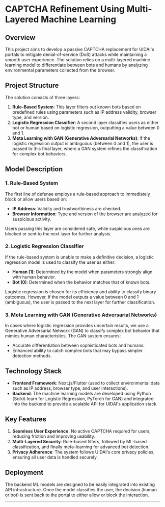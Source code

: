 # CAPTCHA Refinement Using Multi-Layered Machine Learning

## Overview

This project aims to develop a passive CAPTCHA replacement for UIDAI's portals to mitigate denial-of-service (DoS) attacks while maintaining a smooth user experience. The solution relies on a multi-layered machine learning model to differentiate between bots and humans by analyzing environmental parameters collected from the browser.

## Project Structure

The solution consists of three layers:
1. **Rule-Based System**: This layer filters out known bots based on predefined rules using parameters such as IP address validity, browser type, and version.
2. **Logistic Regression Classifier**: A second layer classifies users as either bot or human based on logistic regression, outputting a value between 0 and 1.
3. **Meta Learning with GAN (Generative Adversarial Networks)**: If the logistic regression output is ambiguous (between 0 and 1), the user is passed to this final layer, where a GAN system refines the classification for complex bot behaviors.

## Model Description

### 1. **Rule-Based System**
   The first line of defense employs a rule-based approach to immediately block or allow users based on:
   - **IP Address**: Validity and trustworthiness are checked.
   - **Browser Information**: Type and version of the browser are analyzed for suspicious activity.
   
   Users passing this layer are considered safe, while suspicious ones are blocked or sent to the next layer for further analysis.

### 2. **Logistic Regression Classifier**
   If the rule-based system is unable to make a definitive decision, a logistic regression model is used to classify the user as either:
   - **Human (1)**: Determined by the model when parameters strongly align with human behavior.
   - **Bot (0)**: Determined when the behavior matches that of known bots.
   
   Logistic regression is chosen for its efficiency and ability to classify binary outcomes. However, if the model outputs a value between 0 and 1 (ambiguous), the user is passed to the next layer for further classification.

### 3. **Meta Learning with GAN (Generative Adversarial Networks)**
   In cases where logistic regression provides uncertain results, we use a Generative Adversarial Network (GAN) to classify complex bot behavior that mimics human characteristics. The GAN system ensures:
   - Accurate differentiation between sophisticated bots and humans.
   - Enhanced ability to catch complex bots that may bypass simpler detection methods.

## Technology Stack

- **Frontend Framework**: Next.js/Flutter (used to collect environmental data such as IP address, browser type, and user interactions).
- **Backend**: The machine learning models are developed using Python (Scikit-learn for Logistic Regression, PyTorch for GAN) and integrated into the backend to provide a scalable API for UIDAI's application stack.
  
## Key Features
1. **Seamless User Experience**: No active CAPTCHA required for users, reducing friction and improving usability.
2. **Multi-Layered Security**: Rule-based filters, followed by ML-based classification, and finally meta-learning for advanced bot detection.
3. **Privacy Adherence**: The system follows UIDAI's core privacy policies, ensuring all user data is handled securely.
   
## Deployment

The backend ML models are designed to be easily integrated into existing API infrastructure. Once the model classifies the user, the decision (human or bot) is sent back to the portal to either allow or block the interaction.

---
